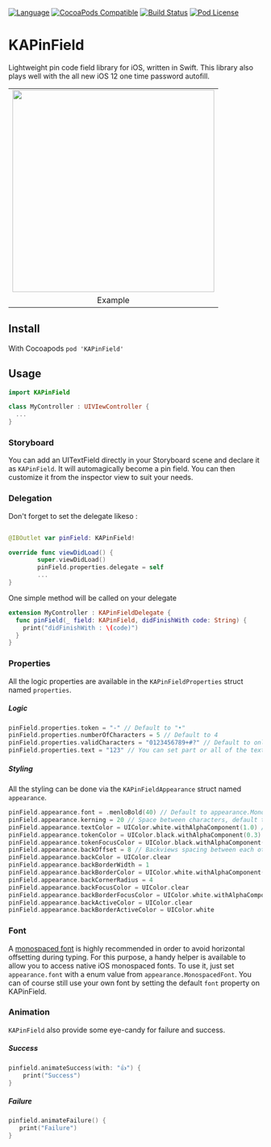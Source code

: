 [![Language](https://img.shields.io/badge/swift-5.0-blue.svg)](http://swift.org)
[![CocoaPods Compatible](https://img.shields.io/cocoapods/v/KAPinField.svg)](https://img.shields.io/cocoapods/v/KAPinField.svg)
[![Build Status](https://travis-ci.org/kirualex/KAPinField.svg?branch=master)](https://travis-ci.org/kirualex/KAPinField)
[![Pod License](http://img.shields.io/cocoapods/l/SDWebImage.svg?style=flat)](https://raw.githubusercontent.com/kirualex/SwiftyGif/master/LICENSE)

# KAPinField
Lightweight pin code field library for iOS, written in Swift.
This library also plays well with the all new iOS 12 one time password autofill.

<table>
  <tr>
    <td>
      <img src="https://github.com/kirualex/KAPinField/blob/4.0.0/preview1.gif"  width="400"  />
    </td>
  </tr>
  <tr>
  <td align=center>
      Example
    </td>
   </tr>
 </table>

## Install
With Cocoapods
`pod 'KAPinField'`

## Usage
```swift
import KAPinField

class MyController : UIVIewController {
  ...
}
```

### Storyboard
You can add an UITextField directly in your Storyboard scene and declare it as `KAPinField`. It will automagically become a pin field. You can then customize it from the inspector view to suit your needs.

### Delegation
Don't forget to set the delegate likeso :
```swift

@IBOutlet var pinField: KAPinField!

override func viewDidLoad() {
        super.viewDidLoad()
        pinField.properties.delegate = self
        ...
}
```

One simple method will be called on your delegate
```swift
extension MyController : KAPinFieldDelegate {
  func pinField(_ field: KAPinField, didFinishWith code: String) {
    print("didFinishWith : \(code)")
  }
}
```

### Properties
All the logic properties are available in the `KAPinFieldProperties` struct named `properties`.

##### Logic
```swift
pinField.properties.token = "-" // Default to "•"
pinField.properties.numberOfCharacters = 5 // Default to 4
pinField.properties.validCharacters = "0123456789+#?" // Default to only numbers, "0123456789"
pinField.properties.text = "123" // You can set part or all of the text
```

##### Styling
All the styling can be done via the `KAPinFieldAppearance` struct named `appearance`.

```swift
pinField.appearance.font = .menloBold(40) // Default to appearance.MonospacedFont.menlo(40)
pinField.appearance.kerning = 20 // Space between characters, default to 16
pinField.appearance.textColor = UIColor.white.withAlphaComponent(1.0) // Default to nib color or black if initialized programmatically.
pinField.appearance.tokenColor = UIColor.black.withAlphaComponent(0.3) // token color, default to text color
pinField.appearance.tokenFocusColor = UIColor.black.withAlphaComponent(0.3)  // token focus color, default to token color
pinField.appearance.backOffset = 8 // Backviews spacing between each other
pinField.appearance.backColor = UIColor.clear
pinField.appearance.backBorderWidth = 1
pinField.appearance.backBorderColor = UIColor.white.withAlphaComponent(0.2)
pinField.appearance.backCornerRadius = 4
pinField.appearance.backFocusColor = UIColor.clear
pinField.appearance.backBorderFocusColor = UIColor.white.withAlphaComponent(0.8)
pinField.appearance.backActiveColor = UIColor.clear
pinField.appearance.backBorderActiveColor = UIColor.white
```

### Font
A [monospaced font](https://en.wikipedia.org/wiki/Monospaced_font) is highly recommended in order to avoid horizontal offsetting during typing. For this purpose, a handy helper is available to allow you to access native iOS monospaced fonts.
To use it, just set `appearance.font` with a enum value from `appearance.MonospacedFont`.
You can of course still use your own font by setting the default `font` property on KAPinField.

### Animation
`KAPinField` also provide some eye-candy for failure and success.

##### Success
```swift
pinfield.animateSuccess(with: "👍") {
    print("Success")
}
```

##### Failure
```swift
pinfield.animateFailure() {
   print("Failure")
}
```
